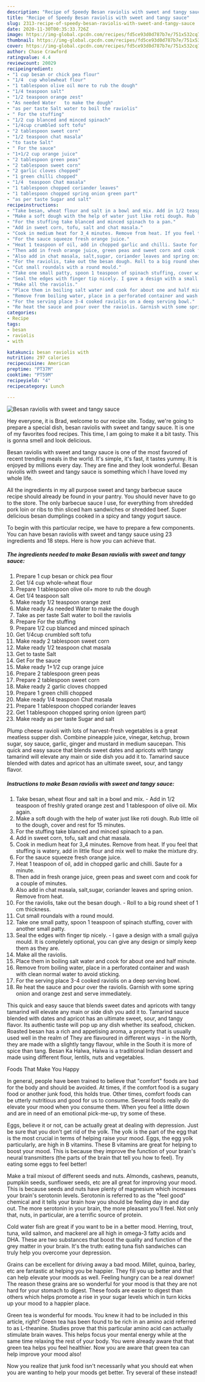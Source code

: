 ```yaml
---
description: "Recipe of Speedy Besan raviolis with sweet and tangy sauce"
title: "Recipe of Speedy Besan raviolis with sweet and tangy sauce"
slug: 2313-recipe-of-speedy-besan-raviolis-with-sweet-and-tangy-sauce
date: 2020-11-30T00:35:33.726Z
image: https://img-global.cpcdn.com/recipes/fd5ce93d0d787b7e/751x532cq70/besan-raviolis-with-sweet-and-tangy-sauce-recipe-main-photo.jpg
thumbnail: https://img-global.cpcdn.com/recipes/fd5ce93d0d787b7e/751x532cq70/besan-raviolis-with-sweet-and-tangy-sauce-recipe-main-photo.jpg
cover: https://img-global.cpcdn.com/recipes/fd5ce93d0d787b7e/751x532cq70/besan-raviolis-with-sweet-and-tangy-sauce-recipe-main-photo.jpg
author: Chase Crawford
ratingvalue: 4.4
reviewcount: 20029
recipeingredient:
- "1 cup besan or chick pea flour"
- "1/4  cup wholewheat flour"
- "1 tablespoon olive oil more to rub the dough"
- "1/4 teaspoon salt"
- "1/2 teaspoon orange zest"
- "As needed Water   to make the dough"
- "as per taste Salt water to boil the raviolis"
- " For the stuffing"
- "1/2 cup blanced and minced spinach"
- "1/4cup crumbled soft tofu"
- "2 tablespoon sweet corn"
- "1/2 teaspoon chat masala"
- "to taste Salt"
- " For the sauce"
- "1+1/2 cup orange juice"
- "2 tablespoon green peas"
- "2 tablespoon sweet corn"
- "2 garlic cloves chopped"
- "1 green chilli chopped"
- "1/4  teaspoon Chat masala"
- "1 tablespoon chopped coriander leaves"
- "1 tablespoon chopped spring onion green part"
- "as per taste Sugar and salt"
recipeinstructions:
- "Take besan, wheat flour and salt in a bowl and mix. Add in 1/2 teaspoon of freshly grated orange zest and 1 tablespoon of olive oil. Mix again."
- "Make a soft dough with the help of water just like roti dough. Rub little oil to the dough, cover and rest for 15 minutes."
- "For the stuffing take blanced and minced spinach to a pan."
- "Add in sweet corn, tofu, salt and chat masala."
- "Cook in medium heat for 3_4 minutes. Remove from heat. If you feel that stuffing is watery, add in little flour and mix well to make the mixture dry."
- "For the sauce squeeze fresh orange juice."
- "Heat 1 teaspoon of oil, add in chopped garlic and chilli. Saute for a minute."
- "Then add in fresh orange juice, green peas and sweet corn and cook for a couple of minutes."
- "Also add in chat masala, salt,sugar, coriander leaves and spring onion. Remove from heat."
- "For the raviolis, take out the besan dough. Roll to a big round sheet of 1 cm thickness."
- "Cut small roundals with a round mould."
- "Take one small patty, spoon 1 teaspoon of spinach stuffing, cover with another small patty."
- "Seal the edges with finger tip nicely. I gave a design with a small gujiya mould. It is completely optional, you can give any design or simply keep them as they are."
- "Make all the raviolis."
- "Place them in boiling salt water and cook for about one and half minute."
- "Remove from boiling water, place in a perforated container and wash with clean normal water to avoid sticking."
- "For the serving place 3-4 cooked raviolis on a deep serving bowl."
- "Re heat the sauce and pour over the raviolis. Garnish with some spring onion and orange zest and serve immediately."
categories:
- Recipe
tags:
- besan
- raviolis
- with

katakunci: besan raviolis with 
nutrition: 297 calories
recipecuisine: American
preptime: "PT37M"
cooktime: "PT59M"
recipeyield: "4"
recipecategory: Lunch

---
```



![Besan raviolis with sweet and tangy sauce](https://img-global.cpcdn.com/recipes/fd5ce93d0d787b7e/751x532cq70/besan-raviolis-with-sweet-and-tangy-sauce-recipe-main-photo.jpg)

Hey everyone, it is Brad, welcome to our recipe site. Today, we're going to prepare a special dish, besan raviolis with sweet and tangy sauce. It is one of my favorites food recipes. This time, I am going to make it a bit tasty. This is gonna smell and look delicious.

Besan raviolis with sweet and tangy sauce is one of the most favored of recent trending meals in the world. It's simple, it's fast, it tastes yummy. It is enjoyed by millions every day. They are fine and they look wonderful. Besan raviolis with sweet and tangy sauce is something which I have loved my whole life.

All the ingredients in my all purpose sweet and tangy barbecue sauce recipe should already be found in your pantry. You should never have to go to the store. The only barbecue sauce I use, for everything from shredded pork loin or ribs to thin sliced ham sandwiches or shredded beef. Super delicious besan dumplings cooked in a spicy and tangy yogurt sauce.


To begin with this particular recipe, we have to prepare a few components. You can have besan raviolis with sweet and tangy sauce using 23 ingredients and 18 steps. Here is how you can achieve that.

<!--inarticleads1-->

##### The ingredients needed to make Besan raviolis with sweet and tangy sauce:

1. Prepare 1 cup besan or chick pea flour
1. Get 1/4  cup whole-wheat flour
1. Prepare 1 tablespoon olive oil+ more to rub the dough
1. Get 1/4 teaspoon salt
1. Make ready 1/2 teaspoon orange zest
1. Make ready As needed Water   to make the dough
1. Take as per taste Salt water to boil the raviolis
1. Prepare  For the stuffing
1. Prepare 1/2 cup blanced and minced spinach
1. Get 1/4cup crumbled soft tofu
1. Make ready 2 tablespoon sweet corn
1. Make ready 1/2 teaspoon chat masala
1. Get to taste Salt
1. Get  For the sauce
1. Make ready 1+1/2 cup orange juice
1. Prepare 2 tablespoon green peas
1. Prepare 2 tablespoon sweet corn
1. Make ready 2 garlic cloves chopped
1. Prepare 1 green chilli chopped
1. Make ready 1/4  teaspoon Chat masala
1. Prepare 1 tablespoon chopped coriander leaves
1. Get 1 tablespoon chopped spring onion (green part)
1. Make ready as per taste Sugar and salt


Plump cheese ravioli with lots of harvest-fresh vegetables is a great meatless supper dish. Combine pineapple juice, vinegar, ketchup, brown sugar, soy sauce, garlic, ginger and mustard in medium saucepan. This quick and easy sauce that blends sweet dates and apricots with tangy tamarind will elevate any main or side dish you add it to. Tamarind sauce blended with dates and apricot has an ultimate sweet, sour, and tangy flavor. 

<!--inarticleads2-->

##### Instructions to make Besan raviolis with sweet and tangy sauce:

1. Take besan, wheat flour and salt in a bowl and mix. - Add in 1/2 teaspoon of freshly grated orange zest and 1 tablespoon of olive oil. Mix again.
1. Make a soft dough with the help of water just like roti dough. Rub little oil to the dough, cover and rest for 15 minutes.
1. For the stuffing take blanced and minced spinach to a pan.
1. Add in sweet corn, tofu, salt and chat masala.
1. Cook in medium heat for 3_4 minutes. Remove from heat. If you feel that stuffing is watery, add in little flour and mix well to make the mixture dry.
1. For the sauce squeeze fresh orange juice.
1. Heat 1 teaspoon of oil, add in chopped garlic and chilli. Saute for a minute.
1. Then add in fresh orange juice, green peas and sweet corn and cook for a couple of minutes.
1. Also add in chat masala, salt,sugar, coriander leaves and spring onion. Remove from heat.
1. For the raviolis, take out the besan dough. - Roll to a big round sheet of 1 cm thickness.
1. Cut small roundals with a round mould.
1. Take one small patty, spoon 1 teaspoon of spinach stuffing, cover with another small patty.
1. Seal the edges with finger tip nicely. - I gave a design with a small gujiya mould. It is completely optional, you can give any design or simply keep them as they are.
1. Make all the raviolis.
1. Place them in boiling salt water and cook for about one and half minute.
1. Remove from boiling water, place in a perforated container and wash with clean normal water to avoid sticking.
1. For the serving place 3-4 cooked raviolis on a deep serving bowl.
1. Re heat the sauce and pour over the raviolis. Garnish with some spring onion and orange zest and serve immediately.


This quick and easy sauce that blends sweet dates and apricots with tangy tamarind will elevate any main or side dish you add it to. Tamarind sauce blended with dates and apricot has an ultimate sweet, sour, and tangy flavor. Its authentic taste will pop up any dish whether its seafood, chicken. Roasted besan has a rich and appetising aroma, a property that is usually used well in the realm of They are flavoured in different ways - in the North, they are made with a slightly tangy flavour, while in the South it is more of spice than tang. Besan Ka Halwa, Halwa is a traditional Indian dessert and made using different flour, lentils, nuts and vegetables. 

Foods That Make You Happy


In general, people have been trained to believe that "comfort" foods are bad for the body and should be avoided. At times, if the comfort food is a sugary food or another junk food, this holds true. Other times, comfort foods can be utterly nutritious and good for us to consume. Several foods really do elevate your mood when you consume them. When you feel a little down and are in need of an emotional pick-me-up, try some of these.

Eggs, believe it or not, can be actually great at dealing with depression. Just be sure that you don't get rid of the yolk. The yolk is the part of the egg that is the most crucial in terms of helping raise your mood. Eggs, the egg yolk particularly, are high in B vitamins. These B vitamins are great for helping to boost your mood. This is because they improve the function of your brain's neural transmitters (the parts of the brain that tell you how to feel). Try eating some eggs to feel better!

Make a trail mixout of different seeds and nuts. Almonds, cashews, peanuts, pumpkin seeds, sunflower seeds, etc are all great for improving your mood. This is because seeds and nuts have plenty of magnesium which increases your brain's serotonin levels. Serotonin is referred to as the "feel good" chemical and it tells your brain how you should be feeling day in and day out. The more serotonin in your brain, the more pleasant you'll feel. Not only that, nuts, in particular, are a terrific source of protein.

Cold water fish are great if you want to be in a better mood. Herring, trout, tuna, wild salmon, and mackerel are all high in omega-3 fatty acids and DHA. These are two substances that boost the quality and function of the grey matter in your brain. It's the truth: eating tuna fish sandwiches can truly help you overcome your depression. 

Grains can be excellent for driving away a bad mood. Millet, quinoa, barley, etc are fantastic at helping you be happier. They fill you up better and that can help elevate your moods as well. Feeling hungry can be a real downer! The reason these grains are so wonderful for your mood is that they are not hard for your stomach to digest. These foods are easier to digest than others which helps promote a rise in your sugar levels which in turn kicks up your mood to a happier place.

Green tea is wonderful for moods. You knew it had to be included in this article, right? Green tea has been found to be rich in an amino acid referred to as L-theanine. Studies prove that this particular amino acid can actually stimulate brain waves. This helps focus your mental energy while at the same time relaxing the rest of your body. You were already aware that that green tea helps you feel healthier. Now you are aware that green tea can help improve your mood also!

Now you realize that junk food isn't necessarily what you should eat when you are wanting to help your moods get better. Try several of these instead!

